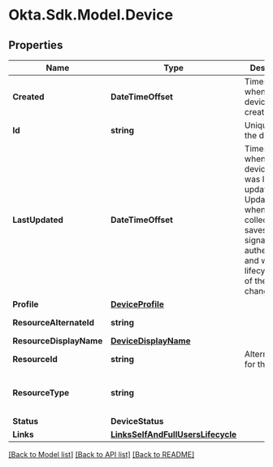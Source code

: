 # Okta.Sdk.Model.Device

## Properties

Name | Type | Description | Notes
------------ | ------------- | ------------- | -------------
**Created** | **DateTimeOffset** | Timestamp when the device was created | [optional] [readonly] 
**Id** | **string** | Unique key for the device | [optional] [readonly] 
**LastUpdated** | **DateTimeOffset** | Timestamp when the device record was last updated. Updates occur when Okta collects and saves device signals during authentication, and when the lifecycle state of the device changes. | [optional] [readonly] 
**Profile** | [**DeviceProfile**](DeviceProfile.md) |  | [optional] 
**ResourceAlternateId** | **string** |  | [optional] [readonly] 
**ResourceDisplayName** | [**DeviceDisplayName**](DeviceDisplayName.md) |  | [optional] 
**ResourceId** | **string** | Alternate key for the &#x60;id&#x60; | [optional] [readonly] 
**ResourceType** | **string** |  | [optional] [readonly] [default to "UDDevice"]
**Status** | **DeviceStatus** |  | [optional] 
**Links** | [**LinksSelfAndFullUsersLifecycle**](LinksSelfAndFullUsersLifecycle.md) |  | [optional] 

[[Back to Model list]](../README.md#documentation-for-models) [[Back to API list]](../README.md#documentation-for-api-endpoints) [[Back to README]](../README.md)

